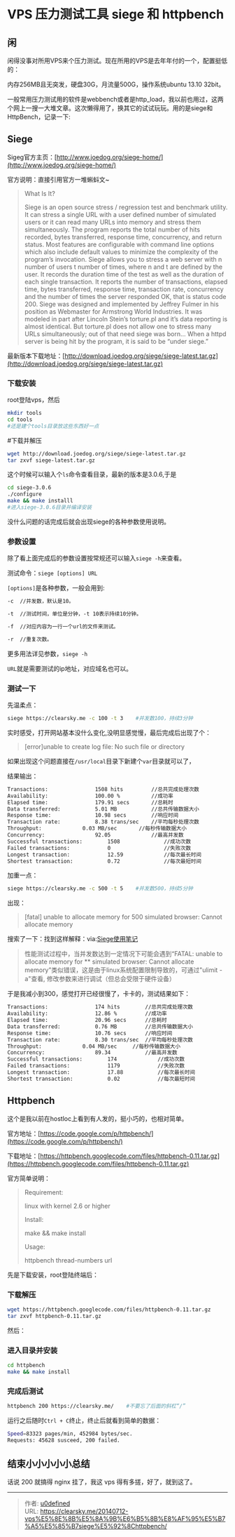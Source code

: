 # VPS 压力测试工具 siege 和 httpbench


## 闲

闲得没事对所用VPS来个压力测试。现在所用的VPS是去年年付的一个，配置挺低的：

内存256MB且无突发，硬盘30G，月流量500G，操作系统ubuntu 13.10 32bit。

一般常用压力测试用的软件是webbench或者是http_load，我以前也用过，这两个网上一搜一大堆文章。这次懒得用了，换其它的试试玩玩。用的是siege和HttpBench，记录一下:

## Siege

Sigeg官方主页：[http://www.joedog.org/siege-home/](http://www.joedog.org/siege-home/)

官方说明：直接引用官方一堆蝌蚪文~

> What Is It?
>
> Siege is an open source stress / regression test and benchmark utility. It can stress a single URL with a user defined number of simulated users or it can read many URLs into memory and stress them simultaneously. The program reports the total number of hits recorded, bytes transferred, response time, concurrency, and return status. Most features are configurable with command line options which also include default values to minimize the complexity of the program’s invocation. Siege allows you to stress a web server with n number of users t number of times, where n and t are defined by the user. It records the duration time of the test as well as the duration of each single transaction. It reports the number of transactions, elapsed time, bytes transferred, response time, transaction rate, concurrency and the number of times the server responded OK, that is status code 200\. Siege was designed and implemented by Jeffrey Fulmer in his position as Webmaster for Armstrong World Industries. It was modeled in part after Lincoln Stein’s torture.pl and it’s data reporting is almost identical. But torture.pl does not allow one to stress many URLs simultaneously; out of that need siege was born… When a httpd server is being hit by the program, it is said to be “under siege.”


最新版本下载地址：[http://download.joedog.org/siege/siege-latest.tar.gz](http://download.joedog.org/siege/siege-latest.tar.gz)

### 下载安装

root登陆vps，然后

```bash
mkdir tools
cd tools
#还是建个tools目录放这些东西好一点
```

#下载并解压

```bash
wget http://download.joedog.org/siege/siege-latest.tar.gz
tar zxvf siege-latest.tar.gz
```

这个时候可以输入个`ls`命令查看目录，最新的版本是3.0.6,于是

```bash
cd siege-3.0.6
./configure
make && make installl
#进入siege-3.0.6目录并编译安装
```

没什么问题的话完成后就会出现siege的各种参数使用说明。

### 参数设置

除了看上面完成后的参数设置按常规还可以输入`siege -h`来查看。

测试命令：`siege [options] URL`

`[options]`是各种参数，一般会用到:

```bash
-c  //并发数，默认是10。

-t  //测试时间，单位是分钟，-t 10表示持续10分钟。

-f  //对应内容为一行一个url的文件来测试。

-r  //重复次数。
```

更多用法详见参数，`siege -h`

`URL`就是需要测试的ip地址，对应域名也可以。

### 测试一下

先温柔点：

```bash
siege https://clearsky.me -c 100 -t 3    #并发数100，持续3分钟
```

实时感受，打开网站基本没什么变化,没明显感觉慢，最后完成后出现了个：

>[error]unable to create log file: No such file or directory

如果出现这个问题直接在`/usr/local`目录下新建个`var`目录就可以了，

结果输出：

```bash
Transactions:		        1508 hits         //总共完成处理次数
Availability:		        100.00 %          //成功率
Elapsed time:		        179.91 secs       //总耗时
Data transferred:	        5.01 MB           //总共传输数据大小
Response time:		        10.98 secs        //响应时间
Transaction rate:	        8.38 trans/sec    //平均每秒处理次数
Throughput:		        0.03 MB/sec       //每秒传输数据大小
Concurrency:		        92.05             //最高并发数
Successful transactions:        1508              //成功次数
Failed transactions:	        0                 //失败次数
Longest transaction:	        12.59             //每次最长时间
Shortest transaction:	        0.72              //每次最短时间
```

加重一点：

```bash
siege https://clearsky.me -c 500 -t 5    #并发数500，持续5分钟
```

出现：

>[fatal] unable to allocate memory for 500 simulated browser: Cannot allocate memory

搜索了一下：找到这样解释：via:[Siege使用笔记](http://www.iteye.com/topic/1123465)

> 性能测试过程中，当并发数达到一定情况下可能会遇到“FATAL: unable to allocate memory for ** simulated browser: Cannot allocate memory”类似错误，这是由于linux系统配置限制导致的，可通过"ulimit -a"查看, 修改参数来进行调试（但总会受限于硬件设备）

于是我减小到300，感觉打开已经很慢了，卡卡的，测试结果如下：

```bash
Transactions:		        174 hits        //总共完成处理次数    
Availability:		        12.86 %         //成功率
Elapsed time:		        20.96 secs      //总耗时
Data transferred:	        0.76 MB         //总共传输数据大小
Response time:		        10.76 secs      //响应时间
Transaction rate:	        8.30 trans/sec  //平均每秒处理次数
Throughput:		        0.04 MB/sec     //每秒传输数据大小
Concurrency:		        89.34           //最高并发数
Successful transactions:        174             //成功次数
Failed transactions:	        1179            //失败次数
Longest transaction:	        17.88           //每次最长时间
Shortest transaction:	        0.02            //每次最短时间
```

## Httpbench

这个是我以前在hostloc上看到有人发的，挺小巧的，也相对简单。

官方地址：[https://code.google.com/p/httpbench/](https://code.google.com/p/httpbench/)

下载地址：[https://httpbench.googlecode.com/files/httpbench-0.11.tar.gz](https://httpbench.googlecode.com/files/httpbench-0.11.tar.gz)

官方简单说明：
> Requirement:
>
> linux with kernel 2.6 or higher
>
> Install:
>
> make && make install
>
> Usage:
>
> httpbench thread-numbers url

先是下载安装，root登陆终端后：

### 下载解压

```bash
wget https://httpbench.googlecode.com/files/httpbench-0.11.tar.gz
tar zxvf httpbench-0.11.tar.gz
```

然后：

### 进入目录并安装
```bash
cd httpbench
make && make install
```

### 完成后测试

```bash
httpbench 200 https://clearsky.me/    #不要忘了后面的斜杠“/”
```

运行之后随时`Ctrl + C`终止，终止后就看到简单的数据：

```bash
Speed=83323 pages/min, 452984 bytes/sec.
Requests: 45628 susceed, 200 failed.
```
## 结束小小小小小总结

话说 200 就搞得 nginx 挂了，我这 vps 得有多搓，好了，就到这了。


---

> 作者: [u0defined](http://clearsky.me/)  
> URL: https://clearsky.me/20140712-vps%E5%8E%8B%E5%8A%9B%E6%B5%8B%E8%AF%95%E5%B7%A5%E5%85%B7siege%E5%92%8Chttpbench/  

